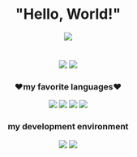 <div align="center">
<h1>"Hello, World!"</h1>

![](https://github-readme-solvedac.hyp3rflow.vercel.app/api/?handle=dlswns)

#

![](https://github-readme-stats.vercel.app/api/top-langs/?username=in-jun&layout=compact&theme=dark)
![](http://mazandi.herokuapp.com/api?handle=dlswns&theme=dark)

<div>
  <h3>❤️my favorite languages❤️</h3>
    <p>
      <img src="https://img.shields.io/badge/GO-00ADD8?style=flat-square&logo=GO&logoColor=white"/>
      <img src="https://img.shields.io/badge/C-00599C?style=flat-square&logo=C&logoColor=white"/>
      <img src="https://img.shields.io/badge/JavaScript-F7DF1E?style=flat-square&logo=JavaScript&logoColor=white"/>
      <img src="https://img.shields.io/badge/HTML5-E34F26?style=flat-square&logo=HTML5&logoColor=white"/>
    </p>
  <h3>my development environment</h3>
    <p>
      <img src="https://img.shields.io/badge/Visual Studio Code-007ACC?style=flat-square&logo=Visual Studio Code&logoColor=white"/>
      <img src="https://img.shields.io/badge/Linux-FCC624?style=flat-square&logo=Linux&logoColor=white"/>
    </p>
</div>

#

</div>
